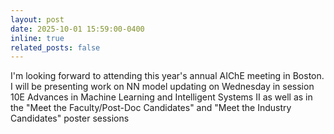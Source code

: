 ```yaml
---
layout: post
date: 2025-10-01 15:59:00-0400
inline: true
related_posts: false
---
```


I'm looking forward to attending this year's annual AIChE meeting in Boston. I will be presenting work on NN model updating on Wednesday in session 10E Advances in Machine Learning and Intelligent Systems II as well as in the "Meet the Faculty/Post-Doc Candidates" and "Meet the Industry Candidates" poster sessions
